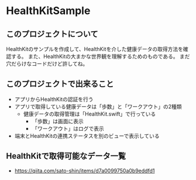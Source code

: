 # HealthKitSample

## このプロジェクトについて

HealthKitのサンプルを作成して、HealthKitを介した健康データの取得方法を確認する。
また、HealthKitの大まかな世界観を理解するためのものである。
まだ穴だらけなコードだけど許してね。

## このプロジェクトで出来ること

- アプリからHealthKitの認証を行う
- アプリで取得している健康データは「歩数」と「ワークアウト」の2種類
    - 健康データの取得管理は「HealthKit.swift」で行っている
        - 「歩数」は画面に表示
        - 「ワークアウト」はログで表示
- 端末とHealthKitの連携ステータスを別のビューで表示している 

## HealthKitで取得可能なデータ一覧

- https://qiita.com/sato-shin/items/d7a0099750a0b9eddfd1
